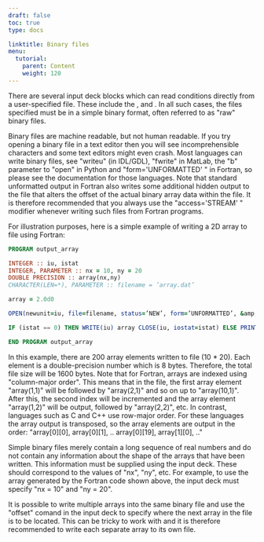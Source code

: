 ```yaml
---
draft: false
toc: true
type: docs

linktitle: Binary files
menu:
  tutorial:
    parent: Content
    weight: 120
---
```


There are several input deck blocks which can read conditions directly
from a user-specified file. These include the , and . In all such cases,
the files specified must be in a simple binary format, often referred to
as "raw" binary files.

Binary files are machine readable, but not human readable. If you try
opening a binary file in a text editor then you will see
incomprehensible characters and some text editors might even crash. Most
languages can write binary files, see "writeu" (in IDL/GDL), "fwrite" in
MatLab, the "b" parameter to "open" in Python and "form='UNFORMATTED' "
in Fortran, so please see the documentation for those languages. Note
that standard unformatted output in Fortran also writes some additional
hidden output to the file that alters the offset of the actual binary
array data within the file. It is therefore recommended that you always
use the "access='STREAM' " modifier whenever writing such files from
Fortran programs.

For illustration purposes, here is a simple example of writing a 2D
array to file using Fortran:

```fortran
PROGRAM output_array

INTEGER :: iu, istat 
INTEGER, PARAMETER :: nx = 10, ny = 20 
DOUBLE PRECISION :: array(nx,ny) 
CHARACTER(LEN=*), PARAMETER :: filename = ’array.dat’

array = 2.0d0

OPEN(newunit=iu, file=filename, status=’NEW’, form=’UNFORMATTED’, &amp; access=’STREAM’, iostat=istat)

IF (istat == 0) THEN WRITE(iu) array CLOSE(iu, iostat=istat) ELSE PRINT*, ’ERROR: failed to open file ’, ’“’ // filename // ’”’, &amp; ’ for writing’ END IF

END PROGRAM output_array
```

In this example, there are 200 array elements written to file (10 \*
20). Each element is a double-precision number which is 8 bytes.
Therefore, the total file size will be 1600 bytes. Note that for
Fortran, arrays are indexed using "column-major order". This means that
in the file, the first array element "array(1,1)" will be followed by
"array(2,1)" and so on up to "array(10,1)". After this, the second index
will be incremented and the array element "array(1,2)" will be output,
followed by "array(2,2)", etc. In contrast, languages such as C and C++
use row-major order. For these languages the array output is transposed,
so the array elements are output in the order: "array\[0\]\[0\],
array\[0\]\[1\], .. array\[0\]\[19\], array\[1\]\[0\], .."

Simple binary files merely contain a long sequence of real numbers and
do not contain any information about the shape of the arrays that have
been written. This information must be supplied using the input deck.
These should correspond to the values of "nx", "ny", etc. For example,
to use the array generated by the Fortran code shown above, the input
deck must specify "nx = 10" and "ny = 20".

It is possible to write multiple arrays into the same binary file and
use the "offset" comand in the input deck to specify where the next
array in the file is to be located. This can be tricky to work with and
it is therefore recommended to write each separate array to its own
file.
